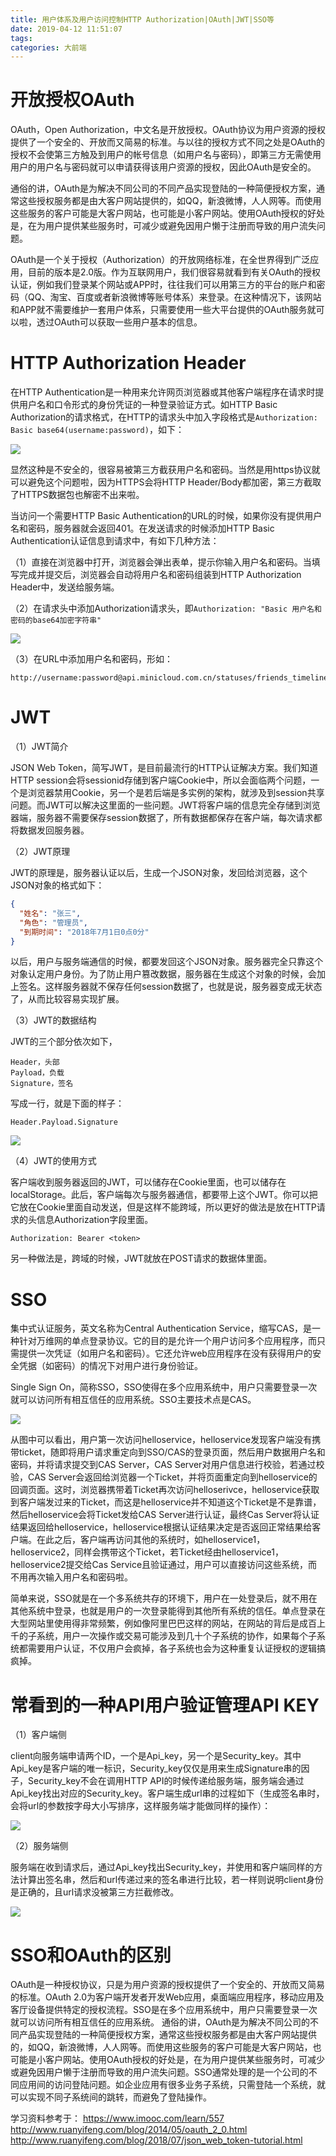 ```yaml
---
title: 用户体系及用户访问控制HTTP Authorization|OAuth|JWT|SSO等
date: 2019-04-12 11:51:07
tags:
categories: 大前端
---
```


# 开放授权OAuth

OAuth，Open Authorization，中文名是开放授权。OAuth协议为用户资源的授权提供了一个安全的、开放而又简易的标准。与以往的授权方式不同之处是OAuth的授权不会使第三方触及到用户的帐号信息（如用户名与密码），即第三方无需使用用户的用户名与密码就可以申请获得该用户资源的授权，因此OAuth是安全的。

通俗的讲，OAuth是为解决不同公司的不同产品实现登陆的一种简便授权方案，通常这些授权服务都是由大客户网站提供的，如QQ，新浪微博，人人网等。而使用这些服务的客户可能是大客户网站，也可能是小客户网站。使用OAuth授权的好处是，在为用户提供某些服务时，可减少或避免因用户懒于注册而导致的用户流失问题。

OAuth是一个关于授权（Authorization）的开放网络标准，在全世界得到广泛应用，目前的版本是2.0版。作为互联网用户，我们很容易就看到有关OAuth的授权认证，例如我们登录某个网站或APP时，往往我们可以用第三方的平台的账户和密码（QQ、淘宝、百度或者新浪微博等账号体系）来登录。在这种情况下，该网站和APP就不需要维护一套用户体系，只需要使用一些大平台提供的OAuth服务就可以啦，透过OAuth可以获取一些用户基本的信息。

# HTTP Authorization Header

在HTTP Authentication是一种用来允许网页浏览器或其他客户端程序在请求时提供用户名和口令形式的身份凭证的一种登录验证方式。如HTTP Basic Authorization的请求格式，在HTTP的请求头中加入字段格式是`Authorization: Basic base64(username:password)`，如下：

![](/images/http_auth_1_1.png)

显然这种是不安全的，很容易被第三方截获用户名和密码。当然是用https协议就可以避免这个问题啦，因为HTTPS会将HTTP Header/Body都加密，第三方截取了HTTPS数据包也解密不出来啦。

当访问一个需要HTTP Basic Authentication的URL的时候，如果你没有提供用户名和密码，服务器就会返回401。在发送请求的时候添加HTTP Basic Authentication认证信息到请求中，有如下几种方法：

（1）直接在浏览器中打开，浏览器会弹出表单，提示你输入用户名和密码。当填写完成并提交后，浏览器会自动将用户名和密码组装到HTTP Authorization Header中，发送给服务端。

（2）在请求头中添加Authorization请求头，即`Authorization: "Basic 用户名和密码的base64加密字符串"`

![](/images/http_auth_1_2.png)

（3）在URL中添加用户名和密码，形如：

    http://username:password@api.minicloud.com.cn/statuses/friends_timeline.xml

# JWT

（1）JWT简介

JSON Web Token，简写JWT，是目前最流行的HTTP认证解决方案。我们知道HTTP session会将sessionid存储到客户端Cookie中，所以会面临两个问题，一个是浏览器禁用Cookie，另一个是若后端是多实例的架构，就涉及到session共享问题。而JWT可以解决这里面的一些问题。JWT将客户端的信息完全存储到浏览器端，服务器不需要保存session数据了，所有数据都保存在客户端，每次请求都将数据发回服务器。

（2）JWT原理

JWT的原理是，服务器认证以后，生成一个JSON对象，发回给浏览器，这个JSON对象的格式如下：

```json
{
  "姓名": "张三",
  "角色": "管理员",
  "到期时间": "2018年7月1日0点0分"
}
```

以后，用户与服务端通信的时候，都要发回这个JSON对象。服务器完全只靠这个对象认定用户身份。为了防止用户篡改数据，服务器在生成这个对象的时候，会加上签名。这样服务器就不保存任何session数据了，也就是说，服务器变成无状态了，从而比较容易实现扩展。

（3）JWT的数据结构

JWT的三个部分依次如下，

    Header，头部
    Payload，负载
    Signature，签名

写成一行，就是下面的样子：

    Header.Payload.Signature

![](/images/http_auth_1_3.png)

（4）JWT的使用方式

客户端收到服务器返回的JWT，可以储存在Cookie里面，也可以储存在localStorage。此后，客户端每次与服务器通信，都要带上这个JWT。你可以把它放在Cookie里面自动发送，但是这样不能跨域，所以更好的做法是放在HTTP请求的头信息Authorization字段里面。

    Authorization: Bearer <token>

另一种做法是，跨域的时候，JWT就放在POST请求的数据体里面。

# SSO

集中式认证服务，英文名称为Central Authentication Service，缩写CAS，是一种针对万维网的单点登录协议。它的目的是允许一个用户访问多个应用程序，而只需提供一次凭证（如用户名和密码）。它还允许web应用程序在没有获得用户的安全凭据（如密码）的情况下对用户进行身份验证。

Single Sign On，简称SSO，SSO使得在多个应用系统中，用户只需要登录一次就可以访问所有相互信任的应用系统。SSO主要技术点是CAS。

![](/images/http_auth_1_4.png)

从图中可以看出，用户第一次访问helloservice，helloservice发现客户端没有携带ticket，随即将用户请求重定向到SSO/CAS的登录页面，然后用户数据用户名和密码，并将请求提交到CAS Server，CAS Server对用户信息进行校验，若通过校验，CAS Server会返回给浏览器一个Ticket，并将页面重定向到helloservice的回调页面。这时，浏览器携带着Ticket再次访问helloserivce，helloservice获取到客户端发过来的Ticket，而这是helloservice并不知道这个Ticket是不是靠谱，然后helloservice会将Ticket发给CAS Server进行认证，最终Cas Server将认证结果返回给helloservice，helloservice根据认证结果决定是否返回正常结果给客户端。在此之后，客户端再访问其他的系统时，如helloservice1，helloservice2，同样会携带这个Ticket，若Ticket经由helloservice1，helloservice2提交给Cas Service且验证通过，用户可以直接访问这些系统，而不用再次输入用户名和密码啦。

简单来说，SSO就是在一个多系统共存的环境下，用户在一处登录后，就不用在其他系统中登录，也就是用户的一次登录能得到其他所有系统的信任。单点登录在大型网站里使用得非常频繁，例如像阿里巴巴这样的网站，在网站的背后是成百上千的子系统，用户一次操作或交易可能涉及到几十个子系统的协作，如果每个子系统都需要用户认证，不仅用户会疯掉，各子系统也会为这种重复认证授权的逻辑搞疯掉。

# 常看到的一种API用户验证管理API KEY

（1）客户端侧

client向服务端申请两个ID，一个是Api_key，另一个是Security_key。其中Api_key是客户端的唯一标识，Security_key仅仅是用来生成Signature串的因子，Security_key不会在调用HTTP API的时候传递给服务端，服务端会通过Api_key找出对应的Security_key。客户端生成url串的过程如下（生成签名串时，会将url的参数按字母大小写排序，这样服务端才能做同样的操作）：

![](/images/http_auth_1_5.png)

（2）服务端侧

服务端在收到请求后，通过Api_key找出Security_key，并使用和客户端同样的方法计算出签名串，然后和url传递过来的签名串进行比较，若一样则说明client身份是正确的，且url请求没被第三方拦截修改。

![](/images/http_auth_1_6.png)

# SSO和OAuth的区别

OAuth是一种授权协议，只是为用户资源的授权提供了一个安全的、开放而又简易的标准。OAuth 2.0为客户端开发者开发Web应用，桌面端应用程序，移动应用及客厅设备提供特定的授权流程。SSO是在多个应用系统中，用户只需要登录一次就可以访问所有相互信任的应用系统。
通俗的讲，OAuth是为解决不同公司的不同产品实现登陆的一种简便授权方案，通常这些授权服务都是由大客户网站提供的，如QQ，新浪微博，人人网等。而使用这些服务的客户可能是大客户网站，也可能是小客户网站。使用OAuth授权的好处是，在为用户提供某些服务时，可减少或避免因用户懒于注册而导致的用户流失问题。SSO通常处理的是一个公司的不同应用间的访问登陆问题。如企业应用有很多业务子系统，只需登陆一个系统，就可以实现不同子系统间的跳转，而避免了登陆操作。

学习资料参考于：
https://www.imooc.com/learn/557
http://www.ruanyifeng.com/blog/2014/05/oauth_2_0.html
http://www.ruanyifeng.com/blog/2018/07/json_web_token-tutorial.html
